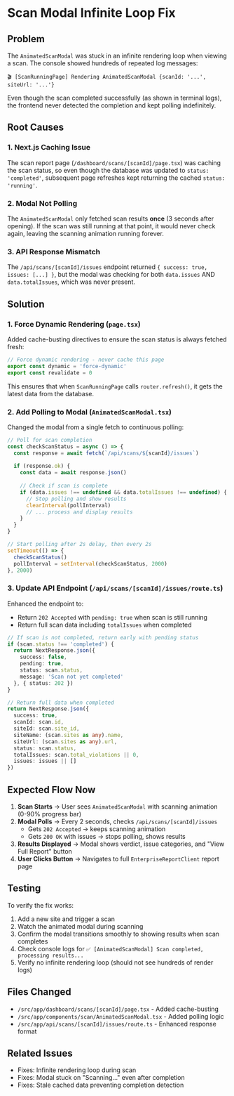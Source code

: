 # Scan Modal Infinite Loop Fix

## Problem

The `AnimatedScanModal` was stuck in an infinite rendering loop when viewing a scan. The console showed hundreds of repeated log messages:

```
🎬 [ScanRunningPage] Rendering AnimatedScanModal {scanId: '...', siteUrl: '...'}
```

Even though the scan completed successfully (as shown in terminal logs), the frontend never detected the completion and kept polling indefinitely.

## Root Causes

### 1. **Next.js Caching Issue**
The scan report page (`/dashboard/scans/[scanId]/page.tsx`) was caching the scan status, so even though the database was updated to `status: 'completed'`, subsequent page refreshes kept returning the cached `status: 'running'`.

### 2. **Modal Not Polling**
The `AnimatedScanModal` only fetched scan results **once** (3 seconds after opening). If the scan was still running at that point, it would never check again, leaving the scanning animation running forever.

### 3. **API Response Mismatch**
The `/api/scans/[scanId]/issues` endpoint returned `{ success: true, issues: [...] }`, but the modal was checking for both `data.issues` AND `data.totalIssues`, which was never present.

## Solution

### 1. **Force Dynamic Rendering** (`page.tsx`)
Added cache-busting directives to ensure the scan status is always fetched fresh:

```typescript
// Force dynamic rendering - never cache this page
export const dynamic = 'force-dynamic'
export const revalidate = 0
```

This ensures that when `ScanRunningPage` calls `router.refresh()`, it gets the latest data from the database.

### 2. **Add Polling to Modal** (`AnimatedScanModal.tsx`)
Changed the modal from a single fetch to continuous polling:

```typescript
// Poll for scan completion
const checkScanStatus = async () => {
  const response = await fetch(`/api/scans/${scanId}/issues`)
  
  if (response.ok) {
    const data = await response.json()
    
    // Check if scan is complete
    if (data.issues !== undefined && data.totalIssues !== undefined) {
      // Stop polling and show results
      clearInterval(pollInterval)
      // ... process and display results
    }
  }
}

// Start polling after 2s delay, then every 2s
setTimeout(() => {
  checkScanStatus()
  pollInterval = setInterval(checkScanStatus, 2000)
}, 2000)
```

### 3. **Update API Endpoint** (`/api/scans/[scanId]/issues/route.ts`)
Enhanced the endpoint to:
- Return `202 Accepted` with `pending: true` when scan is still running
- Return full scan data including `totalIssues` when completed

```typescript
// If scan is not completed, return early with pending status
if (scan.status !== 'completed') {
  return NextResponse.json({ 
    success: false, 
    pending: true,
    status: scan.status,
    message: 'Scan not yet completed'
  }, { status: 202 })
}

// Return full data when completed
return NextResponse.json({
  success: true,
  scanId: scan.id,
  siteId: scan.site_id,
  siteName: (scan.sites as any).name,
  siteUrl: (scan.sites as any).url,
  status: scan.status,
  totalIssues: scan.total_violations || 0,
  issues: issues || []
})
```

## Expected Flow Now

1. **Scan Starts** → User sees `AnimatedScanModal` with scanning animation (0-90% progress bar)
2. **Modal Polls** → Every 2 seconds, checks `/api/scans/[scanId]/issues`
   - Gets `202 Accepted` → keeps scanning animation
   - Gets `200 OK` with issues → stops polling, shows results
3. **Results Displayed** → Modal shows verdict, issue categories, and "View Full Report" button
4. **User Clicks Button** → Navigates to full `EnterpriseReportClient` report page

## Testing

To verify the fix works:

1. Add a new site and trigger a scan
2. Watch the animated modal during scanning
3. Confirm the modal transitions smoothly to showing results when scan completes
4. Check console logs for `✅ [AnimatedScanModal] Scan completed, processing results...`
5. Verify no infinite rendering loop (should not see hundreds of render logs)

## Files Changed

- `/src/app/dashboard/scans/[scanId]/page.tsx` - Added cache-busting
- `/src/app/components/scan/AnimatedScanModal.tsx` - Added polling logic
- `/src/app/api/scans/[scanId]/issues/route.ts` - Enhanced response format

## Related Issues

- Fixes: Infinite rendering loop during scan
- Fixes: Modal stuck on "Scanning..." even after completion
- Fixes: Stale cached data preventing completion detection

